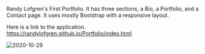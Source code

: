 Randy Lofgren's First Portfolio. It has three sections, a Bio, a Portfolio, and a Contact page. It uses mostly Bootstrap with a responsive layout.


Here is a link to the application. https://randylofgren.github.io/Portfolio/index.html


![2020-10-29](https://user-images.githubusercontent.com/43276499/97657668-de048780-1a40-11eb-9ace-340196fecc8f.png)